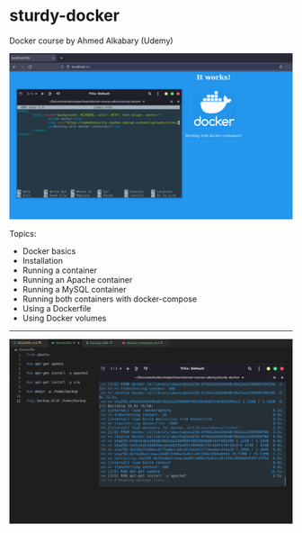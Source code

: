 # sturdy-docker
Docker course by Ahmed Alkabary (Udemy)

![](./snapshot.png)

Topics:

- Docker basics
- Installation
- Running a container
- Running an Apache container
- Running a MySQL container
- Running both containers with docker-compose
- Using a Dockerfile
- Using Docker volumes

---

![](./snapshot2.png)